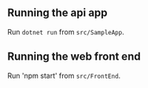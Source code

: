 
## Running the api app

Run `dotnet run` from `src/SampleApp`.

## Running the web front end

Run 'npm start' from `src/FrontEnd`.

